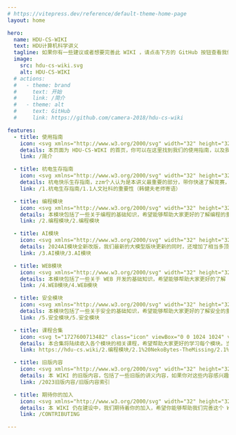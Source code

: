```yaml
---
# https://vitepress.dev/reference/default-theme-home-page
layout: home

hero:
  name: HDU-CS-WIKI
  text: HDU计算机科学讲义
  tagline: 如果你有一些建议或者想要完善此 WIKI ，请点击下方的 GitHub 按钮查看我们的仓库提交 issue 或者 PR ！
  image:
    src: hdu-cs-wiki.svg
    alt: HDU-CS-WIKI
  # actions:
  #   - theme: brand
  #     text: 开始
  #     link: /简介
  #   - theme: alt
  #     text: GitHub
  #     link: https://github.com/camera-2018/hdu-cs-wiki

features:
  - title: 使用指南
    icon: <svg xmlns="http://www.w3.org/2000/svg" width="32" height="32" viewBox="0 0 32 32"><path fill="currentColor" d="M19 10h7v2h-7zm0 5h7v2h-7zm0 5h7v2h-7zM6 10h7v2H6zm0 5h7v2H6zm0 5h7v2H6z"/><path fill="currentColor" d="M28 5H4a2 2 0 0 0-2 2v18a2 2 0 0 0 2 2h24a2 2 0 0 0 2-2V7a2 2 0 0 0-2-2M4 7h11v18H4Zm13 18V7h11v18Z"/></svg>
    details: 本页面为 HDU-CS-WIKI 的首页，你可以在这里找到我们的使用指南，以及我们的一些特色功能。
    link: /简介

  - title: 杭电生存指南
    icon: <svg xmlns="http://www.w3.org/2000/svg" width="32" height="32" viewBox="0 0 32 32"><path fill="currentColor" d="M10 31H6a2.006 2.006 0 0 1-2-2v-7a2.006 2.006 0 0 1-2-2v-6a2.947 2.947 0 0 1 3-3h6a2.947 2.947 0 0 1 3 3v6a2.006 2.006 0 0 1-2 2v7a2.006 2.006 0 0 1-2 2M5 13a.945.945 0 0 0-1 1v6h2v9h4v-9h2v-6a.945.945 0 0 0-1-1zm3-3a4 4 0 1 1 4-4a4.005 4.005 0 0 1-4 4m0-6a2 2 0 1 0 2 2a2 2 0 0 0-2-2m20.766.256A4.21 4.21 0 0 0 23 4.032a4.21 4.21 0 0 0-5.766.224a4.32 4.32 0 0 0 0 6.044l5.764 5.84l.002-.002l.002.001l5.764-5.839a4.32 4.32 0 0 0 0-6.044m-1.424 4.639l-4.34 4.397L23 13.29l-.002.002l-4.34-4.397a2.31 2.31 0 0 1 0-3.234a2.264 2.264 0 0 1 3.156 0l1.181 1.207l.005-.005l.005.005l1.18-1.207a2.264 2.264 0 0 1 3.157 0a2.31 2.31 0 0 1 0 3.234"/></svg>
    details: 杭电快乐生存指南，zzm个人认为是本讲义最重要的部分，带你快速了解竞赛，导师，科研，实验室，GPA等大伙最想知道的内容！
    link: /1.杭电生存指南/1.1人文社科的重要性（韩健夫老师寄语）

  - title: 编程模块
    icon: <svg xmlns="http://www.w3.org/2000/svg" width="32" height="32" viewBox="0 0 32 32"><path fill="currentColor" d="m22.17 16l-2.58 2.58L21 20l4-4l-4-4l-1.42 1.41zm-6.67 5l-1.915-.577L16.5 11l1.915.577zm-5.67-5l2.58-2.58L11 12l-4 4l4 4l1.42-1.41z"/><circle cx="19" cy="28" r="1" fill="currentColor"/><path fill="currentColor" d="M22 29v-2c2.757 0 5-2.243 5-5V10c0-2.757-2.243-5-5-5h-6V3h6c3.86 0 7 3.14 7 7v12c0 3.86-3.14 7-7 7"/><circle cx="13" cy="4" r="1" fill="currentColor"/><path fill="currentColor" d="M16 29h-6c-3.86 0-7-3.14-7-7V10c0-3.86 3.14-7 7-7v2c-2.757 0-5 2.243-5 5v12c0 2.757 2.243 5 5 5h6z"/></svg>
    details: 本模块包括了一些关于编程的基础知识，希望能够帮助大家更好的了解编程的重要性。
    link: /2.编程模块/2.编程模块

  - title: AI模块
    icon: <svg xmlns="http://www.w3.org/2000/svg" width="32" height="32" viewBox="0 0 32 32"><path fill="currentColor" d="M19 22v-2h1v-7h-1v-2h4v2h-1v7h1v2zm-3.5 0h2L14 11h-3L7.503 22h2l.601-2h4.778zm-4.794-4l1.628-5.411l.256-.003L14.264 18zM32 4h-4V0h-2v4h-4v2h4v4h2V6h4zm-2 8h2v2h-2zM18 0h2v2h-2z"/><path fill="currentColor" d="M32 32H0V0h14v2H2v28h28V18h2z"/></svg>
    details: 2024AI模块全新改版，我们最新的大模型版块更新的同时，还增加了相当多顶尖的优质学习内容，帮助大家梳理清楚AI的学习脉络。
    link: /3.AI模块/3.AI模块

  - title: WEB模块
    icon: <svg xmlns="http://www.w3.org/2000/svg" width="32" height="32" viewBox="0 0 32 32"><path fill="currentColor" d="M26 2h4v4h-4zm0 6h4v4h-4zm-6-6h4v4h-4zm0 6h4v4h-4z"/><path fill="currentColor" d="M28 16v6H4V6h12V4H4a2 2 0 0 0-2 2v16a2 2 0 0 0 2 2h8v4H8v2h16v-2h-4v-4h8a2 2 0 0 0 2-2v-6ZM18 28h-4v-4h4Z"/></svg>
    details: 本模块包括了一些关于 WEB 开发的基础知识，希望能够帮助大家更好的了解 WEB 开发的重要性。
    link: /4.WEB模块/4.WEB模块

  - title: 安全模块
    icon: <svg xmlns="http://www.w3.org/2000/svg" width="32" height="32" viewBox="0 0 32 32"><path fill="currentColor" d="M14 16.59L11.41 14L10 15.41l4 4l8-8L20.59 10z"/><path fill="currentColor" d="m16 30l-6.176-3.293A10.98 10.98 0 0 1 4 17V4a2 2 0 0 1 2-2h20a2 2 0 0 1 2 2v13a10.98 10.98 0 0 1-5.824 9.707ZM6 4v13a8.99 8.99 0 0 0 4.766 7.942L16 27.733l5.234-2.79A8.99 8.99 0 0 0 26 17V4Z"/></svg>
    details: 本模块包括了一些关于安全的基础知识，希望能够帮助大家更好的了解安全的重要性。
    link: /5.安全模块/5.安全模块

  - title: 课程合集
    icon: <svg t="1727600713482" class="icon" viewBox="0 0 1024 1024" version="1.1" xmlns="http://www.w3.org/2000/svg" p-id="2718" width="32" height="32"><path d="M928 563.2a32 32 0 0 1-32-32v-160a32 32 0 0 1 64 0v160a32 32 0 0 1-32 32z" p-id="2719"></path><path d="M515.584 524.8c-20.8 0-38.848-2.816-56.896-8.96L49.28 359.872C6.336 342.336 0 315.328 0 300.8c0-14.592 6.336-41.6 48.576-58.816L453.952 86.208c31.232-12.096 84.736-12.16 116.16 0l404.672 155.52c42.88 17.408 49.216 44.48 49.216 59.072 0 14.592-6.336 41.536-48.64 58.816L570.048 515.392c-13.312 6.08-31.68 9.408-54.464 9.408zM73.92 300.8l406.464 154.752c10.432 3.584 21.248 5.248 35.2 5.248 16.512 0 25.344-2.432 29.76-4.416L950.016 300.8 547.072 145.984c-16.768-6.528-53.504-6.464-70.08 0L73.92 300.8z" p-id="2720"></path><path d="M515.584 644.16c-20.736 0-38.784-2.88-56.896-9.024L180.16 529.152l22.72-59.84 277.44 105.664c10.496 3.52 21.312 5.248 35.2 5.248 16.448 0 25.28-2.432 29.76-4.48l275.136-105.792 22.976 59.776-273.344 105.024c-13.376 6.144-31.744 9.408-54.464 9.408z" p-id="2721"></path><path d="M515.456 947.2c-164.8 0-346.304-50.368-355.328-161.024L160 499.2a32 32 0 0 1 64 0v281.024C228.416 836.352 361.92 883.2 515.456 883.2c120.768 0 232.32-28.352 271.296-68.928 9.344-9.664 13.632-19.328 13.184-29.376V501.504a32 32 0 0 1 64 0v278.72c1.152 29.632-9.6 56-30.976 78.336-62.784 65.344-205.12 88.64-317.504 88.64zM896 627.2a32 32 0 1 0 64 0 32 32 0 1 0-64 0z" p-id="2722"></path></svg>
    details: 本合集将陆续收入各个模块的相关课程，希望帮助大家更好的学习每个模块。当前主要为C语言学习课程
    link: https://hdu-cs.wiki/2.编程模块/2.1%20NekoBytes-TheMissing/2.1%20NekoBytes-TheMissing

  - title: 旧版内容
    icon: <svg xmlns="http://www.w3.org/2000/svg" width="32" height="32" viewBox="0 0 32 32"><path fill="none" d="m16 7l1.912 3.667l4.088.506l-3 2.753l.6 4.074l-3.6-2.292L12.4 18l.6-4.074l-3-2.753l4.2-.506z"/><path fill="currentColor" d="M16 2A11.013 11.013 0 0 0 5 13a10.9 10.9 0 0 0 2.216 6.6s.3.395.349.452L16 30l8.439-9.953c.044-.053.345-.447.345-.447l.001-.003A10.9 10.9 0 0 0 27 13A11.013 11.013 0 0 0 16 2m3.6 16L16 15.709L12.4 18l.6-4.074l-3-2.753l4.2-.507L16 7l1.912 3.667l4.088.506l-3 2.753Z"/></svg>
    details: 本 WIKI 的旧版内容，包括了一些旧版的讲义内容，如果你对这些内容感兴趣，可以点击这里查看。
    link: /2023旧版内容/旧版内容索引

  - title: 期待你的加入
    icon: <svg xmlns="http://www.w3.org/2000/svg" width="32" height="32" viewBox="0 0 32 32"><path d="M21.49 13.115l-9-5a1 1 0 0 0-1 0l-9 5A1.008 1.008 0 0 0 2 14v9.995a1 1 0 0 0 .52.87l9 5A1.004 1.004 0 0 0 12 30a1.056 1.056 0 0 0 .49-.135l9-5A.992.992 0 0 0 22 24V14a1.008 1.008 0 0 0-.51-.885zM11 27.295l-7-3.89v-7.72l7 3.89zm1-9.45L5.06 14L12 10.135l6.94 3.86zm8 5.56l-7 3.89v-7.72l7-3.89z" fill="currentColor"/><path d="M30 6h-4V2h-2v4h-4v2h4v4h2V8h4V6z" fill="currentColor"/></svg>
    details: 本 WIKI 仍在建设中，我们期待着你的加入，希望你能够帮助我们完善这个 WIKI ！
    link: /CONTRIBUTING

---
```

